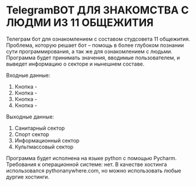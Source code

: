 # TelegramBOT ДЛЯ ЗНАКОМСТВА С ЛЮДМИ ИЗ 11 ОБЩЕЖИТИЯ
Телеграм бот для ознакомлением с составом студсовета 11 общежития. Проблема, которую решает бот – помощь в более глубоком познании сути программирования, а так же для ознакомлением с людьми. Программа будет принимать значения, вводимые пользователем, и выведет информацию о секторе и нынешнем составе. 

Входные данные:

1. Кнопка - 
2. Кнопка - 
3. Кнопка - 
4. Кнопка - 

Выходные данные:
1. Санитарный сектор
2. Спорт сектор
3. Информационный сектор
4. Культмассовый сектор

Программа будет исполнена на языке python с помощью Pycharm. Требования к операционной системе: нет. В качестве хостинга использовался pythonanywhere.com, но можно использовать любые дургие хостинги.
